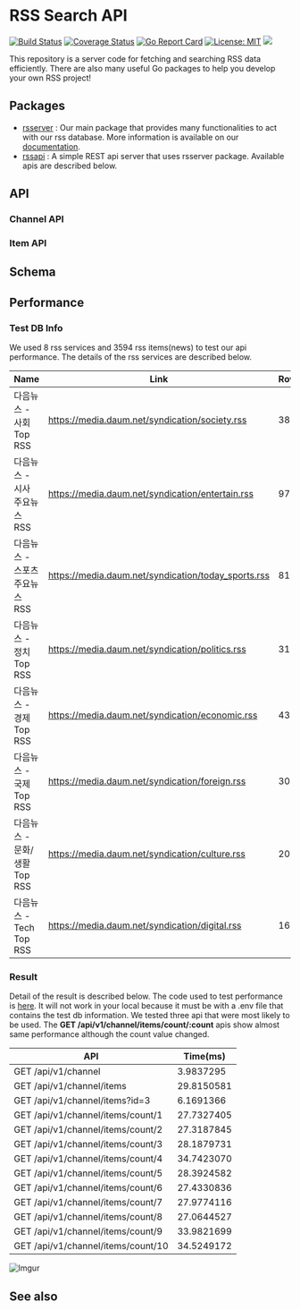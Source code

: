 # RSS Search API

[![Build Status](https://travis-ci.org/shhj1998/rss-search-api.svg?branch=master)](https://travis-ci.org/shhj1998/rss-search-api)
[![Coverage Status](https://coveralls.io/repos/github/shhj1998/rss-search-api/badge.svg?branch=master)](https://coveralls.io/github/shhj1998/rss-search-api?branch=master)
[![Go Report Card](https://goreportcard.com/badge/github.com/shhj1998/rss-search-api)](https://goreportcard.com/report/github.com/shhj1998/rss-search-api)
[![License: MIT](https://img.shields.io/badge/License-MIT-yellow.svg)](https://opensource.org/licenses/MIT)
[![](https://godoc.org/github.com/shhj1998/rss-search-api/rsserver?status.svg)](https://godoc.org/github.com/shhj1998/rss-search-api/rsserver)

This repository is a server code for fetching and searching RSS data efficiently. There are also many useful Go packages to help you develop your own RSS project!

## Packages

- [rsserver](https://github.com/shhj1998/rss-search-api/tree/master/rsserver) : Our main package that provides many functionalities to act with our rss database. More information is available on our [documentation](https://godoc.org/github.com/shhj1998/rss-search-api/rsserver).
- [rssapi](https://github.com/shhj1998/rss-search-api/tree/master/rssapi) : A simple REST api server that uses rsserver package. Available apis are described below.

## API
### Channel API

### Item API

## Schema



## Performance

### Test DB Info

We used 8 rss services and 3594 rss items(news) to test our api performance. The details of the rss services are described below.

| Name                           | Link                                                | Rows |
| ------------------------------ | --------------------------------------------------- | ---- |
| 다음뉴스 - 사회Top RSS         | https://media.daum.net/syndication/society.rss      | 387  |
| 다음뉴스 - 시사 주요뉴스 RSS   | https://media.daum.net/syndication/entertain.rss    | 975  |
| 다음뉴스 - 스포츠 주요뉴스 RSS | https://media.daum.net/syndication/today_sports.rss | 810  |
| 다음뉴스 - 정치Top RSS         | https://media.daum.net/syndication/politics.rss     | 312  |
| 다음뉴스 - 경제Top RSS         | https://media.daum.net/syndication/economic.rss     | 431  |
| 다음뉴스 - 국제Top RSS         | https://media.daum.net/syndication/foreign.rss      | 302  |
| 다음뉴스 - 문화/생활Top RSS    | https://media.daum.net/syndication/culture.rss      | 202  |
| 다음뉴스 - Tech Top RSS        | https://media.daum.net/syndication/digital.rss      | 163  |

### Result

Detail of the result is described below. The code used to test performance is [here](https://github.com/shhj1998/rss-search-api/blob/master/rssapi/channel_test.go). It will not work in your local because it must be with a .env file that contains the test db information. We tested three api that were most likely to be used. The **GET /api/v1/channel/items/count/:count** apis show almost same performance although the count value changed.

| API                                | Time(ms)   |
| ---------------------------------- | ---------- |
| GET /api/v1/channel                | 3.9837295  |
| GET /api/v1/channel/items          | 29.8150581 |
| GET /api/v1/channel/items?id=3     | 6.1691366  |
| GET /api/v1/channel/items/count/1  | 27.7327405 |
| GET /api/v1/channel/items/count/2  | 27.3187845 |
| GET /api/v1/channel/items/count/3  | 28.1879731 |
| GET /api/v1/channel/items/count/4  | 34.7423070 |
| GET /api/v1/channel/items/count/5  | 28.3924582 |
| GET /api/v1/channel/items/count/6  | 27.4330836 |
| GET /api/v1/channel/items/count/7  | 27.9774116 |
| GET /api/v1/channel/items/count/8  | 27.0644527 |
| GET /api/v1/channel/items/count/9  | 33.9821699 |
| GET /api/v1/channel/items/count/10 | 34.5249172 |

![Imgur](https://i.imgur.com/ztFsvEJ.png)



## See also
